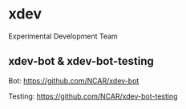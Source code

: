 # xdev
Experimental Development Team

## xdev-bot & xdev-bot-testing
Bot: https://github.com/NCAR/xdev-bot

Testing: https://github.com/NCAR/xdev-bot-testing
